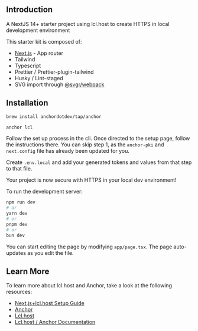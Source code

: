 ## Introduction

A NextJS 14+ starter project using lcl.host to create HTTPS in local development environment

This starter kit is composed of:

- [Next.js](https://nextjs.org/) - App router
- Tailwind
- Typescript
- Prettier / Prettier-plugin-tailwind
- Husky / Lint-staged
- SVG import through [@svgr/webpack](https://www.npmjs.com/package/@svgr/webpack)

## Installation

```bash
brew install anchordotdev/tap/anchor
```

```bash
anchor lcl
```

Follow the set up process in the cli. Once directed to the setup page, follow the instructions there. You can skip step 1, as the `anchor-pki` and `next.config` file has already been updated for you.

Create `.env.local` and add your generated tokens and values from that step to that file.

Your project is now secure with HTTPS in your local dev environment!

To run the development server:

```bash
npm run dev
# or
yarn dev
# or
pnpm dev
# or
bun dev
```

You can start editing the page by modifying `app/page.tsx`. The page auto-updates as you edit the file.

## Learn More

To learn more about lcl.host and Anchor, take a look at the following resources:

- [Next.js+lcl.host Setup Guide](https://anchor.dev/blog/https-on-localhost-nextjs)
- [Anchor](https://anchor.dev)
- [Lcl.host](https://lcl.host)
- [Lcl.host / Anchor Documentation](https://anchor.dev/docs)

